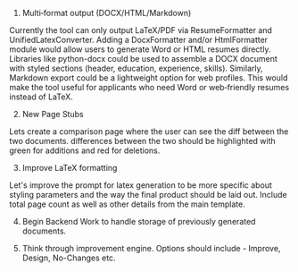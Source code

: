1. Multi‑format output (DOCX/HTML/Markdown)

Currently the tool can only output LaTeX/PDF via ResumeFormatter and UnifiedLatexConverter. Adding a DocxFormatter and/or HtmlFormatter module would allow users to generate Word or HTML resumes directly. Libraries like python-docx could be used to assemble a DOCX document with styled sections (header, education, experience, skills). Similarly, Markdown export could be a lightweight option for web profiles. This would make the tool useful for applicants who need Word or web‑friendly resumes instead of LaTeX.

2. New Page Stubs

Lets create a comparison page where the user can see the diff between the two documents.  differences between the two should be highlighted with green for additions and red for deletions.

3. Improve LaTeX formatting

Let's improve the prompt for latex generation to be more specific about styling parameters and the way the final product should be laid out. Include total page count as well as other details from the main template.

4. Begin Backend Work to handle storage of previously generated documents.

5. Think through improvement engine.  Options should include - Improve, Design, No-Changes etc.
